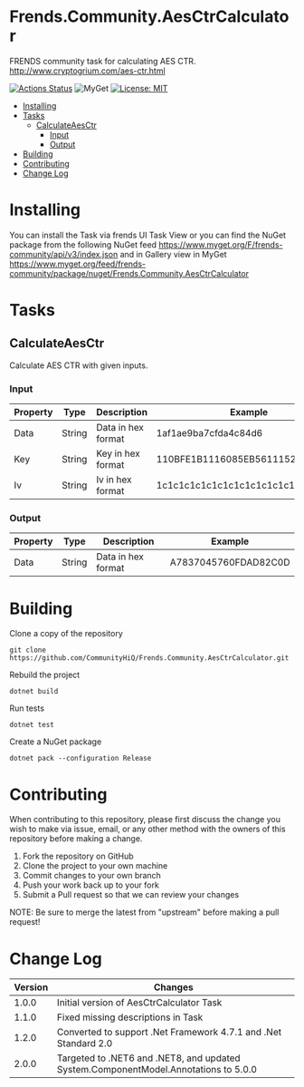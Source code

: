 # Frends.Community.AesCtrCalculator

FRENDS community task for calculating AES CTR. http://www.cryptogrium.com/aes-ctr.html


[![Actions Status](https://github.com/CommunityHiQ/Frends.Community.AesCtrCalculator/workflows/PackAndPushAfterMerge/badge.svg)](https://github.com/CommunityHiQ/Frends.Community.AesCtrCalculator/actions) ![MyGet](https://img.shields.io/myget/frends-community/v/Frends.Community.AesCtrCalculator) [![License: MIT](https://img.shields.io/badge/License-MIT-yellow.svg)](https://opensource.org/licenses/MIT) 

- [Installing](#installing)
- [Tasks](#tasks)
  - [CalculateAesCtr](#calculateaesctr)
    - [Input](#input)
    - [Output](#output)
- [Building](#building)
- [Contributing](#contributing)
- [Change Log](#change-log)

# Installing

You can install the Task via frends UI Task View or you can find the NuGet package from the following NuGet feed
https://www.myget.org/F/frends-community/api/v3/index.json and in Gallery view in MyGet https://www.myget.org/feed/frends-community/package/nuget/Frends.Community.AesCtrCalculator

# Tasks

## CalculateAesCtr

Calculate AES CTR with given inputs.

### Input

| Property | Type | Description | Example |
| ---------|------|-------------|---------|
| Data | String | Data in hex format | 1af1ae9ba7cfda4c84d6 |
| Key | String | Key in hex format | 110BFE1B1116085EB5611152E5244FF5 |
| Iv | String | Iv in hex format | 1c1c1c1c1c1c1c1c1c1c1c1c1c1c1c1c |

### Output

| Property | Type | Description | Example |
| ---------|------|-------------|---------|
| Data | String | Data in hex format | A7837045760FDAD82C0D |

# Building

Clone a copy of the repository

`git clone https://github.com/CommunityHiQ/Frends.Community.AesCtrCalculator.git`

Rebuild the project

`dotnet build`

Run tests

`dotnet test`

Create a NuGet package

`dotnet pack --configuration Release`

# Contributing
When contributing to this repository, please first discuss the change you wish to make via issue, email, or any other method with the owners of this repository before making a change.

1. Fork the repository on GitHub
2. Clone the project to your own machine
3. Commit changes to your own branch
4. Push your work back up to your fork
5. Submit a Pull request so that we can review your changes

NOTE: Be sure to merge the latest from "upstream" before making a pull request!

# Change Log

| Version | Changes |
| ----- | ----- |
| 1.0.0 | Initial version of AesCtrCalculator Task |
| 1.1.0 | Fixed missing descriptions in Task |
| 1.2.0 | Converted to support .Net Framework 4.7.1 and .Net Standard 2.0 |
| 2.0.0 | Targeted to .NET6 and .NET8, and updated System.ComponentModel.Annotations to 5.0.0 |

